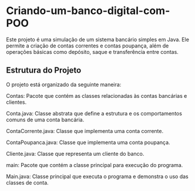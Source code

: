 # Criando-um-banco-digital-com-POO
Este projeto é uma simulação de um sistema bancário simples em Java. Ele permite a criação de contas correntes e contas poupança, além de operações básicas como depósito, saque e transferência entre contas.

## Estrutura do Projeto
O projeto está organizado da seguinte maneira:

Contas: Pacote que contém as classes relacionadas às contas bancárias e clientes.

Conta.java: Classe abstrata que define a estrutura e os comportamentos comuns de uma conta bancária.

ContaCorrente.java: Classe que implementa uma conta corrente.

ContaPoupanca.java: Classe que implementa uma conta poupança.

Cliente.java: Classe que representa um cliente do banco.

main: Pacote que contém a classe principal para execução do programa.

Main.java: Classe principal que executa o programa e demonstra o uso das classes de conta.

